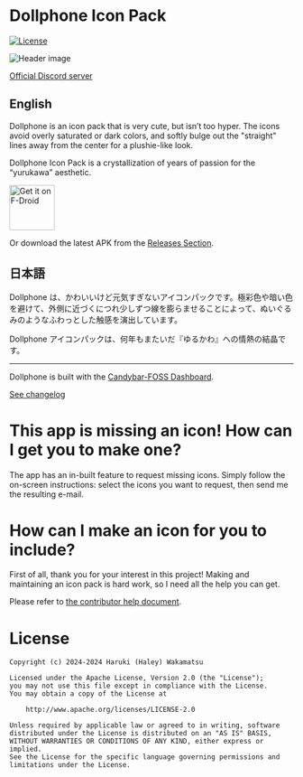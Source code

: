 # Dollphone Icon Pack

[![License](https://img.shields.io/github/license/zixpo/candybar?style=flat-square)](/LICENSE)

![Header image](./fastlane/metadata/android/en-US/images/featureGraphic.png)

[Official Discord server](https://discord.gg/G4KBHz8ux6)

## English
Dollphone is an icon pack that is very cute, but isn’t too hyper. The icons avoid overly saturated or dark colors, and softly bulge out the "straight" lines away from the center for a plushie-like look.

Dollphone Icon Pack is a crystallization of years of passion for the “yurukawa” aesthetic.

[<img src="https://fdroid.gitlab.io/artwork/badge/get-it-on.png"
     alt="Get it on F-Droid"
     height="80">](https://f-droid.org/packages/me.x2gd4.dollphone/)

Or download the latest APK from the [Releases Section](https://github.com/JapanYoshi/dollphone-foss/releases/latest).

## 日本語
Dollphone は、かわいいけど元気すぎないアイコンパックです。極彩色や暗い色を避けて、外側に近づくにつれ少しずつ線を膨らませることによって、ぬいぐるみのようなふわっとした触感を演出しています。

Dollphone アイコンパックは、何年もまたいだ『ゆるかわ』への情熱の結晶です。

---

Dollphone is built with the [Candybar-FOSS Dashboard](https://github.com/Donnnno/candybar-foss).

[See changelog](./CHANGELOG.md)

# This app is missing an icon! How can I get you to make one?

The app has an in-built feature to request missing icons. Simply follow the on-screen instructions: select the icons you want to request, then send me the resulting e-mail.

# How can I make an icon for you to include?

First of all, thank you for your interest in this project! Making and maintaining an icon pack is hard work, so I need all the help you can get.

Please refer to [the contributor help document](https://github.com/JapanYoshi/dollphone-foss/blob/main/help/how_to_contribute.md).

# License
```
Copyright (c) 2024-2024 Haruki (Haley) Wakamatsu

Licensed under the Apache License, Version 2.0 (the "License");
you may not use this file except in compliance with the License.
You may obtain a copy of the License at

    http://www.apache.org/licenses/LICENSE-2.0

Unless required by applicable law or agreed to in writing, software
distributed under the License is distributed on an "AS IS" BASIS,
WITHOUT WARRANTIES OR CONDITIONS OF ANY KIND, either express or implied.
See the License for the specific language governing permissions and
limitations under the License.
```
